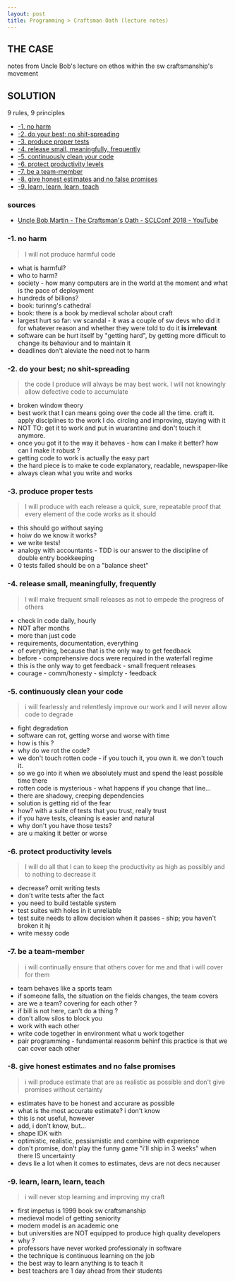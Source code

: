 ```yaml
---
layout: post
title: Programming > Craftsman Oath (lecture notes)
---
```


## THE CASE	
notes from Uncle Bob's lecture on ethos within the sw craftsmanship's movement

## SOLUTION
9 rules, 9 principles 


- [-1. no harm](#-1-no-harm)
- [-2. do your best; no shit-spreading](#-2-do-your-best-no-shit-spreading)
- [-3. produce proper tests](#-3-produce-proper-tests)
- [-4. release small, meaningfully, frequently](#-4-release-small-meaningfully-frequently)
- [-5. continuously clean your code](#-5-continuously-clean-your-code)
- [-6. protect productivity levels](#-6-protect-productivity-levels)
- [-7. be a team-member](#-7-be-a-team-member)
- [-8. give honest estimates and no false promises](#-8-give-honest-estimates-and-no-false-promises)
- [-9. learn, learn, learn, teach](#-9-learn-learn-learn-teach)

### sources

* [Uncle Bob Martin - The Craftsman's Oath - SCLConf 2018 - YouTube](https://www.youtube.com/watch?v=17vTLSkXTOo)


### -1. no harm
> I will not produce harmful code

- what is harmful? 
- who to harm? 
- society - how many computers are in the world at the moment and what is the pace of deployment
- hundreds of billions?
- book: turinng's cathedral
- book: there is a book by medieval scholar about craft
-  largest hurt so far: vw scandal - it was a couple of sw devs who did it for whatever reason and whether they were told to do it **is irrelevant**
-  software can be hurt itself by "getting hard", by getting more difficult to change its behaviour and to maintain it
-  deadlines don't aleviate the need not to harm

### -2. do your best; no shit-spreading
> the code I produce will always be may best work. I will not knowingly allow defective code to accumulate

- broken window theory
- best work that I can means going over the code all the time. craft it. apply disciplines to the work I do. circling and improving, staying with it
- NOT TO: get it to work and put in wuarantine and don't touch it anymore. 
- once you got it to the way it behaves - how can I make it better? how can I make it robust ? 
- getting code to work is actually the easy part
- the hard piece is to make te code explanatory, readable, newspaper-like
- always clean what you write and works

### -3. produce proper tests
> I will produce with each release a quick, sure, repeatable proof that every element of the code works as it should

- this should go without saying
- hoiw do we know it works? 
- we write tests!
- analogy with accountants - TDD is our answer to the discipline of double entry bookkeeping
- 0 tests failed should be on a  "balance sheet"

### -4. release small, meaningfully, frequently
> I will make frequent small releases as not to empede the progress of others

- check in code daily, hourly
- NOT after months
- more than just code
- requirements, documentation, everything
- of everything, because that is the only way to get feedback
- before - comprehensive docs were required in the waterfall regime
- this is the only way to get feedback - small frequent releases
- courage - comm/honesty - simplcty - feedback

### -5. continuously clean your code
> i will fearlessly and relentlesly improve our work and I will never allow code to degrade

- fight degradation
- software can rot, getting worse and worse with time
- how is this ? 
- why do we rot the code?
- we don't touch rotten code - if you touch it, you own it. we don't touch it. 
- so we go into it when we absolutely must and spend the least possible time there
- rotten code is mysterious - what happens if you change that line...
- there are shadowy, creeping dependencies
- solution is getting rid of the fear
- how? with a suite of tests that you trust, really trust
- if you have tests, cleaning is easier and natural
- why don't you have those tests?
- are u making it better or worse

### -6. protect productivity levels
> I will  do all that I can to keep the productivity as high as possibly and to nothing to decrease it

- decrease? omit writing tests
- don't write tests after the fact       
- you need to build testable system
- test suites with holes in it unreliable
- test suite needs to allow decision when it passes - ship; you haven't broken it hj                                  
- write messy code

### -7. be a team-member
> i will continually ensure that others cover for me and that i will cover for them

- team behaves like a sports team
- if someone falls, the situation on the fields changes, the team covers
- are we a team? covering for each other ?
- if bill is not here, can't do a thing ?
- don't allow silos to block you
- work with each other
- write code together in environment what u work together
- pair programming - fundamental reasonm behinf this practice is that we can cover each other

### -8. give honest estimates and no false promises
> i will produce estimate that are as realistic as possible and don't give promises without certainty

- estimates have to be honest and accurare as possible
- what is the most accurate estimate? i don't know
- this is not useful, however
- add, i don't know, but...
- shape IDK with
- optimistic, realistic, pessismistic and combine with experience
- don't promise, don't play the funny game "i'll ship in 3 weeks" when there IS uncertainty
- devs lie a lot when it comes to estimates, devs are not decs necauser

### -9. learn, learn, learn, teach
>i will never stop learning and improving my craft

- first impetus is 1999 book sw craftsmanship
- medieval model of getting seniority
- modern model is an academic one
- but universities are NOT equipped to produce high quality developers
- why ? 
- professors have never worked professionaly in software
- the technique is continuous learning on the job
- the best way to learn anything is to teach it
- best teachers are 1 day ahead from their students